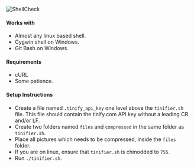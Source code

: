 ![ShellCheck](https://github.com/ameer1234567890/tinifier/actions/workflows/main.yml/badge.svg)

#### Works with
* Almost any linux based shell.
* Cygwin shell on Windows.
* Git Bash on Windows.

#### Requirements
* cURL
* Some patience.

#### Setup Instructions
* Create a file named `.tinify_api_key` one level above the `tinifier.sh` file. This file should contain the tinify.com API key without a leading CR and/or LF.
* Create two folders named `files` and `compressed` in the same folder as `tinifier.sh`.
* Place all pictures which needs to be compressed, inside the `files` folder.
* If you are on linux, ensure that `tinifier.sh` is chmodded to `755`.
* Run `./tinifier.sh`.
